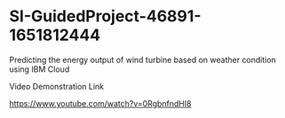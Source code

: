 # SI-GuidedProject-46891-1651812444
Predicting the energy output of wind turbine based on weather condition using IBM Cloud

Video Demonstration Link

https://www.youtube.com/watch?v=0RgbnfndHl8
